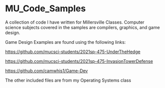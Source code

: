 # MU_Code_Samples

A collection of code I have written for Millersville Classes.
 Computer science subjects covered in the samples are compilers, graphics, and game design.


Game Design Examples are found using the following links:

https://github.com/mucsci-students/2021sp-475-UnderTheHedge

https://github.com/mucsci-students/2021sp-475-InvasionTowerDefense

https://github.com/camwhis1/Game-Dev

The other included files are from my Operating Systems class
